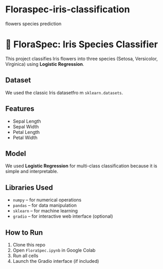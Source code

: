 # Floraspec-iris-classification
flowers species prediction
# 🌸 FloraSpec: Iris Species Classifier

This project classifies Iris flowers into three species (Setosa, Versicolor, Virginica) using **Logistic Regression**.

## Dataset
We used the classic Iris datasetfro m `sklearn.datasets`.

## Features
- Sepal Length
- Sepal Width
- Petal Length
- Petal Width

## Model
We used **Logistic Regression** for multi-class classification because it is simple and interpretable.

## Libraries Used
- `numpy` – for numerical operations
- `pandas` – for data manipulation
- `sklearn` – for machine learning
- `gradio` – for interactive web interface (optional)

## How to Run
1. Clone this repo  
2. Open `FloraSpec.ipynb` in Google Colab  
3. Run all cells  
4. Launch the Gradio interface (if included)
